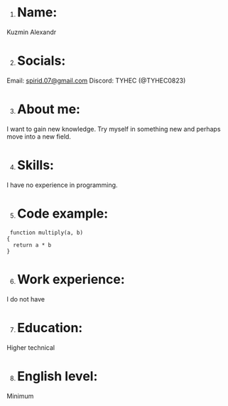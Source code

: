 1. # Name:
Kuzmin Alexandr

2. # Socials:
Email: spirid.07@gmail.com 
Discord: TYHEC (@TYHEC0823)

3. # About me:
I want to gain new knowledge. Try myself in something new and perhaps move into a new field.

4. # Skills:
I have no experience in programming.

5. # Code example:
```
 function multiply(a, b)
{
  return a * b
}
 ```
 
6. # Work experience:
I do not have

7. # Education:
Higher technical

8. # English level:
Minimum